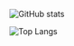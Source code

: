 ![GitHub stats](https://github-readme-stats.vercel.app/api?username=StefanBratanov&show_icons=true&count_private=true)

![Top Langs](https://github-readme-stats.vercel.app/api/top-langs/?username=StefanBratanov&hide=pug&layout=compact)


